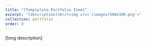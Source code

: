 ```yaml
---
title: "[Templplate Portfolio Item]"
excerpt: "[description]<br/><img src='/images/500x300.png'>"
collection: portfolio
order: 0
---
```


[long description]